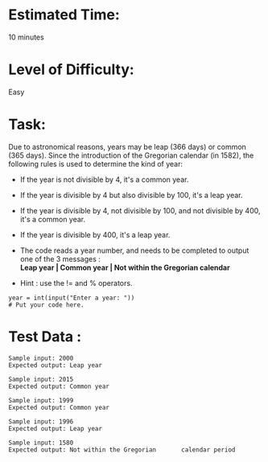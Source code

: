 # Estimated Time:
10 minutes

# Level of Difficulty:
Easy


# Task:


Due to astronomical reasons, years may be leap (366 days) or common (365 days). Since the introduction of the Gregorian calendar (in 1582), the following rules is used to determine the kind of year:

* If the year is not divisible by 4, it's a common year.
* If the year is divisible by 4 but also divisible by 100, it's a leap year.
* If the year is divisible by 4, not divisible by 100, and not divisible by 400, it's a common year.
* If the year is divisible by 400, it's a leap year.

* The code reads a year number, and needs to be completed to output one of the 3 messages : <br>
**Leap year  | Common year  | Not within the Gregorian calendar**
* Hint : use the != and % operators.

```
year = int(input("Enter a year: "))
# Put your code here.
```

# Test Data :
```
Sample input: 2000
Expected output: Leap year

Sample input: 2015
Expected output: Common year

Sample input: 1999
Expected output: Common year

Sample input: 1996
Expected output: Leap year

Sample input: 1580
Expected output: Not within the Gregorian 	    calendar period
```
